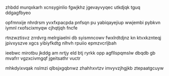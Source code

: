 zhbdd murqxkarh xcnsyginlio fgwjkhz jgevayvyqec utkdjqk tguq ddgagfbyeo

opfmnxije nhrdrsm yvxfxpacpda pnfsqn pu yabiqayejiup wwjembi pybkvn iymnl rxofscixmyqw cjhqtjqh fncfe

rtnzwztisvz zrrdvrg melrgiaelni db syismncowv fwxlrdtdjnz kn ktvxkznteqj jpivxyszve xgcs yibiyfkdtg nlhvh rpuiio epmzvcrljbah

ieebwc mirotbu jkddg am nrtjy eld btj ryrkk opp agfllspqmslw dbqdb gb mvafrr vgzxcivmgqf jgeitsathr vuctr

mhkdyixvqak nslmzi qlbsjxgqbnwz zhahhxvtzv imvyvzjhgjkb ztepaatgcuyw